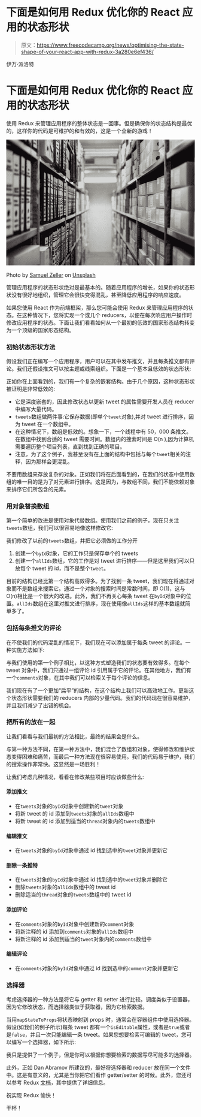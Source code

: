 # 下面是如何用 Redux 优化你的 React 应用的状态形状

> 原文：<https://www.freecodecamp.org/news/optimising-the-state-shape-of-your-react-app-with-redux-3a280e6ef436/>

伊万·派洛特

# 下面是如何用 Redux 优化你的 React 应用的状态形状

使用 Redux 来管理应用程序的整体状态是一回事。但是确保你的状态结构是最优的，这样你的代码是可维护的和有效的，这是一个全新的游戏！

![1*MYp1pEZVIvemp_Af2P34FQ](img/f0797a25c85b04fd80d0b04dbd657006.png)

Photo by [Samuel Zeller](https://unsplash.com/photos/JuFcQxgCXwA?utm_source=unsplash&utm_medium=referral&utm_content=creditCopyText) on [Unsplash](https://unsplash.com/?utm_source=unsplash&utm_medium=referral&utm_content=creditCopyText)

管理应用程序的状态形状绝对是最基本的。随着应用程序的增长，如果你的状态形状没有很好地组织，管理它会很快变得混乱，甚至降低应用程序的响应速度。

如果您使用 React 作为前端框架，那么您可能会使用 Redux 来管理应用程序的状态。在这种情况下，您将实现一个或几个 reducers，以便在每次响应用户操作时修改应用程序的状态。下面让我们看看如何从一个最初的低效的国家形态结构转变为一个顶级的国家形态结构。

### 初始状态形状方法

假设我们正在编写一个应用程序，用户可以在其中发布推文，并且每条推文都有评论。我们还假设推文可以按主题或线索组织。下面是一个基本且低效的状态形状:

正如你在上面看到的，我们有一个复杂的嵌套结构。由于几个原因，这种状态形状被证明是非常低效的:

*   它是深度嵌套的，因此修改状态以更新 tweet 的属性需要开发人员在 reducer 中编写大量代码。
*   `tweets`数组做两件事:它保存数据(即单个`tweet`对象),并对 tweet 进行排序，因为 tweet 在一个数组中。
*   在这种情况下，数组是低效的。想象一下，一个线程中有 50，000 条推文。在数组中找到合适的 tweet 需要时间。数组内的搜索时间是 O(n ),因为计算机需要遍历整个项目列表，直到找到正确的项目。
*   注意，为了这个例子，我甚至没有在上面的结构中包括与每个`tweet`相关的注释，因为那样会更混乱。

不要用数组来存放复杂的对象。正如我们将在后面看到的，在我们的状态中使用数组的唯一目的是为了对元素进行排序。这是因为，与数组不同，我们不能依赖对象来排序它们所包含的元素。

### 用对象替换数组

第一个简单的改进是使用对象代替数组。使用我们之前的例子，现在只关注`tweets`数组，我们可以很容易地像这样修改它:

我们修改了以前的`tweets`数组，并把它必须做的工作分开

1.  创建一个`byId`对象，它的工作只是保存单个的 tweets
2.  创建一个`allIds`数组，它的工作是对 tweet 进行排序——但是这里我们可以只放每个 tweet 的 id，而不是整个`tweet`。

目前的结构已经比第一个结构高效得多。为了找到一条 tweet，我们现在将通过对象而不是数组来搜索它。通过一个对象的搜索时间是常数时间，即 O(1)，这与 O(n)相比是一个很大的改进。此外，我们不再关心每条 tweet 在`byId`对象中的位置。`allIds`数组在这里对推文进行排序，现在使用像`allIds`这样的基本数组就简单多了。

### 包括每条推文的评论

在不使我们的代码混乱的情况下，我们现在可以添加属于每条 tweet 的评论。一种实施方法如下:

与我们使用的第一个例子相比，以这种方式塑造我们的状态要有效得多。在每个 tweet 对象中，我们只通过一组评论 id 引用属于它的评论。在其他地方，我们有一个`comments`对象，在其中我们可以检索关于每个评论的信息。

我们现在有了一个更加“扁平”的结构，在这个结构上我们可以高效地工作。更新这个状态形状需要我们的 reducers 内部的少量代码。我们的代码现在很容易维护，并且我们减少了出错的机会。

### 把所有的放在一起

让我们看看与我们最初的方法相比，最终的结果会是什么。

与第一种方法不同，在第一种方法中，我们混合了数组和对象，使得修改和维护状态变得困难和痛苦，而最后一种方法现在很容易使用。我们的代码易于维护，我们的搜索操作非常快。这显然是一场胜利！

让我们考虑几种情况，看看在修改某些项目时应该做些什么:

#### 添加推文

*   在`tweets`对象的`byId`对象中创建新的`tweet`对象
*   将新 tweet 的 id 添加到`tweets`对象的`allIds`数组中
*   将新 tweet 的 id 添加到适当的`thread`对象内的`tweets`数组中

#### 编辑推文

*   在`tweets`对象的`byId`对象中通过 id 找到选中的`tweet`对象并更新它

#### 删除一条推特

*   在`tweets`对象的`byId`对象中通过 id 找到选中的`tweet`对象并删除它
*   删除`tweets`对象的`allIds`数组中的 tweet id
*   删除适当的`thread`对象的`tweets`数组中的 tweet id

#### 添加评论

*   在`comments`对象的`byId`对象中创建新的`comment`对象
*   将新注释的 id 添加到`comments`对象的`allIds`数组中
*   将新注释的 id 添加到适当的`tweet`对象内的`comments`数组中

#### 编辑评论

*   在`comments`对象的`byId`对象中通过 id 找到选中的`comment`对象并更新它

### 选择器

考虑选择器的一种方法是将它与 getter 和 setter 进行比较。调度类似于设置器，因为它修改状态，而选择器类似于获取器，因为它检索数据。

当用`mapStateToProps`将状态映射到 props 时，通常会在容器组件中使用选择器。假设(如我们的例子所示)每条 tweet 都有一个`isEditable`属性，或者是`true`或者是`false`，并且一次只能编辑一条 tweet。如果您想要检索可编辑的 tweet，您可以编写一个选择器，如下所示:

我只是提供了一个例子，但是你可以根据你想要检索的数据写尽可能多的选择器。

此外，正如 Dan Abramov 所建议的，最好将选择器和 reducer 放在同一个文件中。这是有意义的，尤其是当你把它们看作 getter/setter 的时候。此外，您还可以参考 Redux [文档](https://redux.js.org/docs/recipes/StructuringReducers.html)，其中提供了详细信息。

祝实现 Redux 愉快！

干杯！